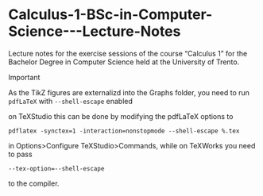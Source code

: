 # Calculus-1-BSc-in-Computer-Science---Lecture-Notes
Lecture notes for the exercise sessions of the course “Calculus 1” for the Bachelor Degree in Computer Science held at the University of Trento.

>[!IMPORTANT]
>As the TikZ figures are externalizd into the Graphs folder, you need to run `pdfLaTeX` with `--shell-escape` enabled
>
>on TeXStudio this can be done by modifying the pdfLaTeX options to
>```
>pdflatex -synctex=1 -interaction=nonstopmode --shell-escape %.tex
>```
>in Options>Configure TeXStudio>Commands, while on TeXWorks you need to pass 
>```
>--tex-option=--shell-escape
>```
>to the compiler.
